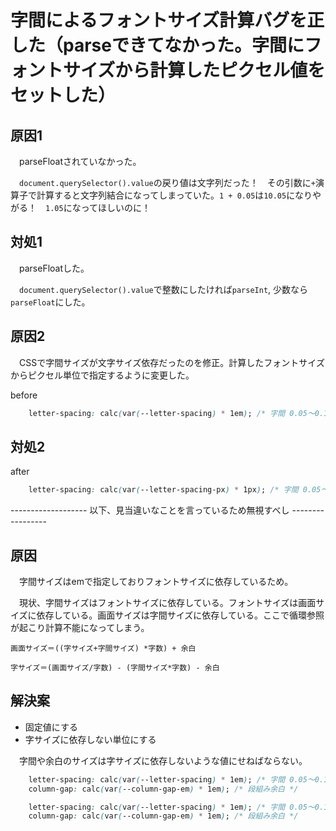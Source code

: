 # 字間によるフォントサイズ計算バグを正した（parseできてなかった。字間にフォントサイズから計算したピクセル値をセットした）

## 原因1

　parseFloatされていなかった。

　`document.querySelector().value`の戻り値は文字列だった！　その引数に`+`演算子で計算すると文字列結合になってしまっていた。`1 + 0.05`は`10.05`になりやがる！　`1.05`になってほしいのに！

## 対処1

　parseFloatした。

　`document.querySelector().value`で整数にしたければ`parseInt`, 少数なら`parseFloat`にした。


## 原因2

　CSSで字間サイズが文字サイズ依存だったのを修正。計算したフォントサイズからピクセル単位で指定するように変更した。

before
```css
    letter-spacing: calc(var(--letter-spacing) * 1em); /* 字間 0.05〜0.1 */
```

## 対処2

after
```css
    letter-spacing: calc(var(--letter-spacing-px) * 1px); /* 字間 0.05〜0.1 */
```





------------------- 以下、見当違いなことを言っているため無視すべし -----------------

## 原因

　字間サイズはemで指定しておりフォントサイズに依存しているため。

　現状、字間サイズはフォントサイズに依存している。フォントサイズは画面サイズに依存している。画面サイズは字間サイズに依存している。ここで循環参照が起こり計算不能になってしまう。

```
画面サイズ＝((字サイズ+字間サイズ) *字数) + 余白
```
```
字サイズ＝(画面サイズ/字数) - (字間サイズ*字数) - 余白
```

## 解決案

* 固定値にする
* 字サイズに依存しない単位にする

　字間や余白のサイズは字サイズに依存しないような値にせねばならない。

```css
    letter-spacing: calc(var(--letter-spacing) * 1em); /* 字間 0.05〜0.1 */
    column-gap: calc(var(--column-gap-em) * 1em); /* 段組み余白 */
```
```css
    letter-spacing: calc(var(--letter-spacing) * 1em); /* 字間 0.05〜0.1 */
    column-gap: calc(var(--column-gap-em) * 1em); /* 段組み余白 */
```

